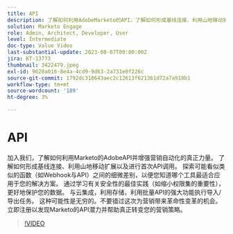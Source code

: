 ```yaml
---
title: API
description: 了解如何利用AdobeMarketo的API、了解如何形成基线连接、利用山地移动扩展以及进行首次API调用。 了解Webhook与API，以便您知道哪个工具最适合应用于您的解决方案。 了解安全最佳实践，包括缩小权限集。 与云集成，利用存储，利用批量API的强大功能执行导入/导出任务。
solution: Marketo Engage
role: Admin, Architect, Developer, User
level: Intermediate
doc-type: Value Video
last-substantial-update: 2023-08-07T00:00:00Z
jira: KT-13773
thumbnail: 3422479.jpeg
exl-id: 9620a016-8e4a-4cd9-9d63-2a731e0f226c
source-git-commit: 1792dc318643aec2c12613f621361d72a7a918b1
workflow-type: tm+mt
source-wordcount: '189'
ht-degree: 3%

---
```


# API

加入我们，了解如何利用Marketo的AdobeAPI并增强营销自动化的真正力量。 了解如何形成基线连接、利用山地移动扩展以及进行首次API调用。 探索可能看似类似的函数（如Webhook与API）之间的细微差别，以便您知道哪个工具最适合应用于您的解决方案。 通过学习有关安全性的最佳实践（如缩小权限集的重要性），更好地保护您的数据。 与云集成，利用存储，利用批量API的强大功能执行导入/导出任务。 这种可能性是无穷的。不要错过这次为营销带来革命性变革的机会。 立即注册以发现Marketo的API潜力并帮助真正转变您的营销策略。

>[!VIDEO](https://video.tv.adobe.com/v/3422479/?learn=on)
